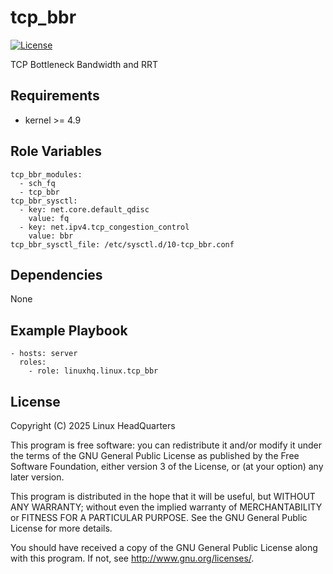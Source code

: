 # tcp\_bbr

[![License](https://img.shields.io/badge/license-GPLv3-lightgreen)](https://www.gnu.org/licenses/gpl-3.0.en.html#license-text)

TCP Bottleneck Bandwidth and RRT

## Requirements

* kernel >= 4.9

## Role Variables

    tcp_bbr_modules:
      - sch_fq
      - tcp_bbr
    tcp_bbr_sysctl:
      - key: net.core.default_qdisc
        value: fq
      - key: net.ipv4.tcp_congestion_control
        value: bbr
    tcp_bbr_sysctl_file: /etc/sysctl.d/10-tcp_bbr.conf

## Dependencies

None

## Example Playbook

    - hosts: server
      roles:
        - role: linuxhq.linux.tcp_bbr

## License

Copyright (C) 2025 Linux HeadQuarters

This program is free software: you can redistribute it and/or modify
it under the terms of the GNU General Public License as published by
the Free Software Foundation, either version 3 of the License, or
(at your option) any later version.

This program is distributed in the hope that it will be useful,
but WITHOUT ANY WARRANTY; without even the implied warranty of
MERCHANTABILITY or FITNESS FOR A PARTICULAR PURPOSE. See the
GNU General Public License for more details.

You should have received a copy of the GNU General Public License
along with this program. If not, see <http://www.gnu.org/licenses/>.
